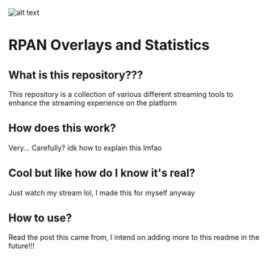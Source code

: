 ![alt text]("in_action.png")

# RPAN Overlays and Statistics

## What is this repository???
This repository is a collection of various different streaming tools to enhance the streaming experience on the platform

## How does this work?
Very... Carefully? idk how to explain this lmfao

## Cool but like how do I know it's real?
Just watch my stream lol, I made this for myself anyway

## How to use?
Read the post this came from, I intend on adding more to this readme in the future!!!